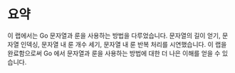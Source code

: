 # 요약

이 랩에서는 Go 문자열과 룬을 사용하는 방법을 다루었습니다. 문자열의 길이 얻기, 문자열 인덱싱, 문자열 내 룬 개수 세기, 문자열 내 룬 반복 처리를 시연했습니다. 이 랩을 완료함으로써 Go 에서 문자열과 룬을 사용하는 방법에 대한 더 나은 이해를 얻을 수 있습니다.
